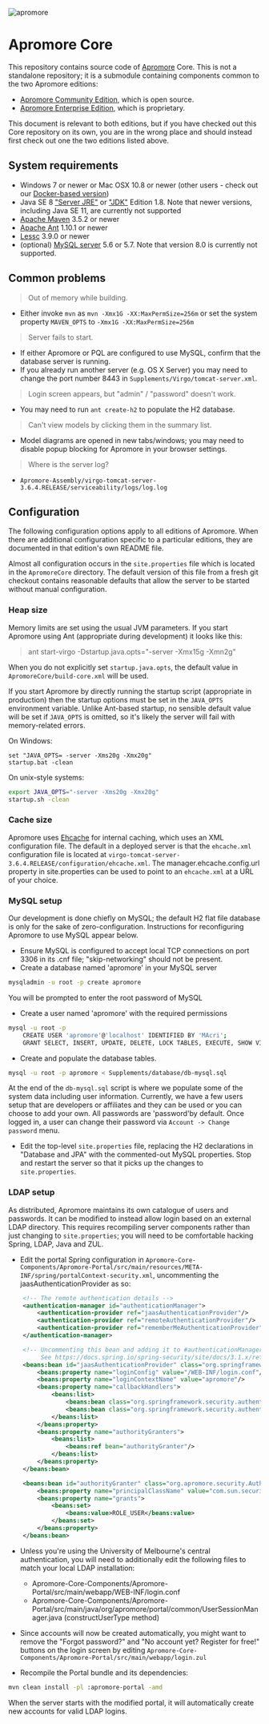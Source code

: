 ![apromore](http://apromore.org/wp-content/uploads/2019/11/Apromore-banner_narrow.png "apromore")

# Apromore Core

This repository contains source code of [Apromore](https://apromore.org) Core.  This is not a standalone repository; it is a submodule containing components common to the two Apromore editions:

* [Apromore Community Edition](https://github.com/apromore/ApromoreCE), which is open source.
* [Apromore Enterprise Edition](https://github.com/apromore/ApromoreEE), which is proprietary.

This document is relevant to both editions, but if you have checked out this Core repository on its own, you are in the wrong place and should instead first check out one the two editions listed above.


## System requirements
* Windows 7 or newer or Mac OSX 10.8 or newer (other users - check out our [Docker-based version](https://github.com/apromore/ApromoreDocker))
* Java SE 8 ["Server JRE"](https://www.oracle.com/technetwork/java/javase/downloads/server-jre8-downloads-2133154.html) or
  ["JDK"](https://www.oracle.com/technetwork/java/javase/downloads/jdk8-downloads-2133151.html) Edition 1.8.
  Note that newer versions, including Java SE 11, are currently not supported
* [Apache Maven](https://maven.apache.org/download.cgi) 3.5.2 or newer
* [Apache Ant](https://ant.apache.org/bindownload.cgi) 1.10.1 or newer
* [Lessc](http://lesscss.org/usage/) 3.9.0 or newer
* (optional) [MySQL server](https://dev.mysql.com/downloads/mysql/5.7.html) 5.6 or 5.7.
  Note that version 8.0 is currently not supported.


## Common problems

> Out of memory while building.
* Either invoke `mvn` as `mvn -Xmx1G -XX:MaxPermSize=256m` or set the system property `MAVEN_OPTS` to `-Xmx1G -XX:MaxPermSize=256m`

> Server fails to start.
* If either Apromore or PQL are configured to use MySQL, confirm that the database server is running.
* If you already run another server (e.g. OS X Server) you may need to change the port number 8443 in `Supplements/Virgo/tomcat-server.xml`.

> Login screen appears, but "admin" / "password" doesn't work.
* You may need to run `ant create-h2` to populate the H2 database.

> Can't view models by clicking them in the summary list.
* Model diagrams are opened in new tabs/windows; you may need to disable popup blocking for Apromore in your browser settings.

> Where is the server log?
* `Apromore-Assembly/virgo-tomcat-server-3.6.4.RELEASE/serviceability/logs/log.log`


## Configuration
The following configuration options apply to all editions of Apromore.
When there are additional configuration specific to a particular editions, they are documented in that edition's own README file.

Almost all configuration occurs in the `site.properties` file which is located in the `ApromoreCore` directory.
The default version of this file from a fresh git checkout contains reasonable defaults that allow the server to be started without manual configuration.


### Heap size
Memory limits are set using the usual JVM parameters.
If you start Apromore using Ant (appropriate during development) it looks like this:

> ant start-virgo -Dstartup.java.opts="-server -Xmx15g -Xmn2g"

When you do not explicitly set `startup.java.opts`, the default value in `ApromoreCore/build-core.xml` will be used.

If you start Apromore by directly running the startup script (appropriate in production) then the startup options must be set in the `JAVA_OPTS` environment variable.
Unlike Ant-based startup, no sensible default value will be set if `JAVA_OPTS` is omitted, so it's likely the server will fail with memory-related errors.

On Windows:

```dos
set "JAVA_OPTS= -server -Xms20g -Xmx20g"
startup.bat -clean
```

On unix-style systems:

```bash
export JAVA_OPTS="-server -Xms20g -Xmx20g"
startup.sh -clean
```


### Cache size
Apromore uses [Ehcache](https://www.ehcache.org/) for internal caching, which uses an XML configuration file.
The default in a deployed server is that the `ehcache.xml` configuration file is located at `virgo-tomcat-server-3.6.4.RELEASE/configuration/ehcache.xml`.
The manager.ehcache.config.url property in site.properties can be used to point to an `ehcache.xml` at a URL of your choice.


### MySQL setup
Our development is done chiefly on MySQL; the default H2 flat file database is only for the sake of zero-configuration.
Instructions for reconfiguring Apromore to use MySQL appear below.

* Ensure MySQL is configured to accept local TCP connections on port 3306 in its .cnf file; "skip-networking" should not be present.
* Create a database named 'apromore' in your MySQL server
```bash
mysqladmin -u root -p create apromore
```
You will be prompted to enter the root password of MySQL
* Create a user named 'apromore' with the required permissions
```bash
mysql -u root -p
	CREATE USER 'apromore'@'localhost' IDENTIFIED BY 'MAcri';
	GRANT SELECT, INSERT, UPDATE, DELETE, LOCK TABLES, EXECUTE, SHOW VIEW ON apromore.* TO 'apromore'@'localhost';
```
* Create and populate the database tables.
```bash
mysql -u root -p apromore < Supplements/database/db-mysql.sql
```

At the end of the `db-mysql.sql` script is where we populate some of the system data including user information.  Currently, we have a few users setup that are developers or affiliates and they can be used or you can choose to add your own.  All passwords are 'password'by default. Once logged in, a user can change their password via `Account -> Change password` menu.

* Edit the top-level `site.properties` file, replacing the H2 declarations in "Database and JPA" with the commented-out MySQL properties.
Stop and restart the server so that it picks up the changes to `site.properties`.


### LDAP setup

As distributed, Apromore maintains its own catalogue of users and passwords.
It can be modified to instead allow login based on an external LDAP directory.
This requires recompiling server components rather than just changing to `site.properties`; you will need to be comfortable hacking Spring, LDAP, Java and ZUL.

* Edit the portal Spring configuration in `Apromore-Core-Components/Apromore-Portal/src/main/resources/META-INF/spring/portalContext-security.xml`, uncommenting the jaasAuthenticationProvider as so:

```xml
    <!-- The remote authentication details -->
    <authentication-manager id="authenticationManager">
        <authentication-provider ref="jaasAuthenticationProvider"/>
        <authentication-provider ref="remoteAuthenticationProvider"/>
        <authentication-provider ref="rememberMeAuthenticationProvider"/>
    </authentication-manager>

    <!-- Uncommenting this bean and adding it to #authenticationManager (above) will enable LDAP logins.
         See https://docs.spring.io/spring-security/site/docs/3.1.x/reference/jaas.html -->
    <beans:bean id="jaasAuthenticationProvider" class="org.springframework.security.authentication.jaas.JaasAuthenticationProvider">
        <beans:property name="loginConfig" value="/WEB-INF/login.conf"/>
        <beans:property name="loginContextName" value="apromore"/>
        <beans:property name="callbackHandlers">
            <beans:list>
                <beans:bean class="org.springframework.security.authentication.jaas.JaasNameCallbackHandler"/>
                <beans:bean class="org.springframework.security.authentication.jaas.JaasPasswordCallbackHandler"/>
            </beans:list>
        </beans:property>
        <beans:property name="authorityGranters">
            <beans:list>
                <beans:ref bean="authorityGranter"/>
            </beans:list>
        </beans:property>
    </beans:bean>

    <beans:bean id="authorityGranter" class="org.apromore.security.AuthorityGranterImpl">
        <beans:property name="principalClassName" value="com.sun.security.auth.UserPrincipal"/>
        <beans:property name="grants">
            <beans:set>
                <beans:value>ROLE_USER</beans:value>
            </beans:set>
        </beans:property>
    </beans:bean>
```

* Unless you're using the University of Melbourne's central authentication, you will need to additionally edit the following files to match your local LDAP installation:
  - Apromore-Core-Components/Apromore-Portal/src/main/webapp/WEB-INF/login.conf
  - Apromore-Core-Components/Apromore-Portal/src/main/java/org/apromore/portal/common/UserSessionManager.java (constructUserType method)

* Since accounts will now be created automatically, you might want to remove the "Forgot password?" and "No account yet? Register for free!" buttons on the login screen by editing `Apromore-Core-Components/Apromore-Portal/src/main/webapp/login.zul`

* Recompile the Portal bundle and its dependencies:
```bash
mvn clean install -pl :apromore-portal -amd
```

When the server starts with the modified portal, it will automatically create new accounts for valid LDAP logins.
